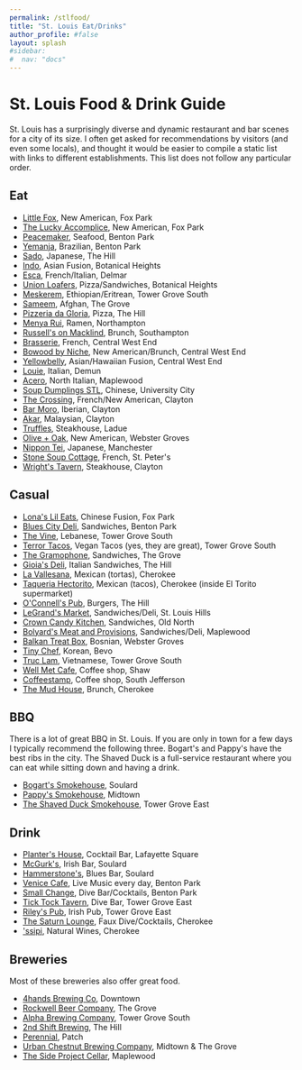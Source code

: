 ```yaml
---
permalink: /stlfood/
title: "St. Louis Eat/Drinks"
author_profile: #false
layout: splash
#sidebar:
#  nav: "docs"
---
```

# St. Louis Food & Drink Guide

St. Louis has a surprisingly diverse and dynamic restaurant and bar scenes for a city of its size. I often get asked for recommendations by visitors (and even some locals), and thought it would be easier to compile a static list with links to different establishments. This list does not follow any particular order.

## Eat

* [Little Fox](https://www.google.com/maps/place/Little+Fox/@38.6079484,-90.2272046,15z/data=!4m2!3m1!1s0x0:0xcff5a1df744b257a?sa=X&ved=2ahUKEwjhpsDb6uj8AhV9kIkEHevuCTgQ_BJ6BAhyEAg), New American, Fox Park
* [The Lucky Accomplice](https://www.google.com/maps/place/The+Lucky+Accomplice/@38.6061982,-90.2253938,17z/data=!3m2!4b1!5s0x87d8b380c61e1755:0xfc191c9e47d126e8!4m6!3m5!1s0x87d8b34a0579dabf:0x9fa4ccf89122bd0c!8m2!3d38.606194!4d-90.2232051!16s%2Fg%2F11k8g5d76s), New American, Fox Park
* [Peacemaker](https://www.google.com/maps/place/Peacemaker+Lobster+%26+Crab/@38.6033514,-90.2176193,17z/data=!3m1!4b1!4m6!3m5!1s0x87d8b384d38bfa13:0x8ab09a425b8980e4!8m2!3d38.6033472!4d-90.2154306!16s%2Fg%2F11b5yypzc6), Seafood, Benton Park
* [Yemanja](https://www.google.com/maps/place/Yemanja+Brasil+Restaurant/@38.6001986,-90.2236649,17z/data=!3m1!4b1!4m6!3m5!1s0x87d8b3889d486e5d:0x571e03f6189f0cea!8m2!3d38.6001944!4d-90.2214762!16s%2Fg%2F1tl8l7lv), Brazilian, Benton Park
* [Sado](https://www.google.com/maps/place/Sado/@38.6181258,-90.2726375,15z/data=!4m6!3m5!1s0x87d8b548fddff103:0x1949c87bb4c4fed3!8m2!3d38.6181258!4d-90.2726375!16s%2Fg%2F11tt1fzb0p?entry=ttu), Japanese, The Hill
* [Indo](https://www.google.com/maps/place/iNDO/@38.6192253,-90.2582764,17z/data=!3m1!4b1!4m6!3m5!1s0x87d8b552366426cf:0x438a03b63dc87615!8m2!3d38.6192211!4d-90.2560877!16s%2Fg%2F11fl42mvf7), Asian Fusion, Botanical Heights
* [Esca](https://bengelina.com/esca), French/Italian, Delmar
* [Union Loafers](https://www.google.com/maps/place/Union+Loafers+Caf%C3%A9+and+Bread+Bakery/@38.619806,-90.2581366,17z/data=!3m1!4b1!4m6!3m5!1s0x87d8b4fb3aea95df:0xcc016ae069955204!8m2!3d38.6198018!4d-90.2559479!16s%2Fg%2F11bw6tg4rj), Pizza/Sandwiches, Botanical Heights
* [Meskerem](https://www.google.com/maps/place/Meskerem+Ethiopian+Restaurant/@38.5987623,-90.2448886,17z/data=!3m1!4b1!4m6!3m5!1s0x87d8b468233ddcb7:0xdf6ed6af5a4e7ce0!8m2!3d38.5987581!4d-90.2426999!16s%2Fg%2F1wj_6kt7), Ethiopian/Eritrean, Tower Grove South
* [Sameem](https://www.google.com/maps/place/Sameem+Afghan+Restaurant+%26+Catering/@38.6269583,-90.2606041,17z/data=!3m1!4b1!4m6!3m5!1s0x87d8b4e15dc0e669:0x547688c8ee3a2024!8m2!3d38.6269541!4d-90.2584154!16s%2Fg%2F1hc6wz2bg), Afghan, The Grove
* [Pizzeria da Gloria](https://www.google.com/maps/place/Pizzeria+da+Gloria/@38.6159342,-90.2770261,17z/data=!3m1!4b1!4m6!3m5!1s0x87d8b52243280aaf:0x8de154d83a3d5b1b!8m2!3d38.6159301!4d-90.2725414!16s%2Fg%2F11hxh4xxjy), Pizza, The Hill
* [Menya Rui](https://www.google.com/maps/place/Menya+Rui/@38.599195,-90.2950449,17z/data=!3m1!4b1!4m6!3m5!1s0x87d8b5db0380a15f:0xaacf254e7ff403a7!8m2!3d38.5991908!4d-90.2928562!16s%2Fg%2F11rjq4n7sw), Ramen, Northampton
* [Russell's on Macklind](https://www.google.com/maps/place/Russell's+on+Macklind/@38.5867181,-90.2866283,17z/data=!3m1!4b1!4m6!3m5!1s0x87d8b5eb993bca65:0x918bb96fb916ec0d!8m2!3d38.5867139!4d-90.2844396!16s%2Fg%2F12hnx4m75), Brunch, Southampton
* [Brasserie](https://www.google.com/maps/place/Brasserie+by+Niche/@38.6400684,-90.2618421,15z/data=!4m2!3m1!1s0x0:0x4ccafbb414987011?sa=X&ved=2ahUKEwig0qHH6-j8AhVSmWoFHa_JDn8Q_BJ6BQiCARAI), French, Central West End
* [Bowood by Niche](https://www.google.com/maps/place/Bowood+by+Niche/@38.6494009,-90.2594221,17z/data=!3m1!4b1!4m6!3m5!1s0x87d8b5fa18522c87:0x6cce3e367845a305!8m2!3d38.6493967!4d-90.2572334!16s%2Fg%2F11s0_q7nzt), New American/Brunch, Central West End
* [Yellowbelly](https://www.google.com/maps/place/Yellowbelly/@38.6435503,-90.263733,17z/data=!3m1!4b1!4m6!3m5!1s0x87d8b5f980d65aab:0x9d9d5b5f0c9dac1f!8m2!3d38.6435461!4d-90.2615443!16s%2Fg%2F11gmcfq3tq), Asian/Hawaiian Fusion, Central West End
* [Louie](https://www.google.com/maps/place/Louie/@38.6384102,-90.3776288,13z/data=!4m10!1m2!2m1!1slouie!3m6!1s0x87d8caa4ebc062e1:0x41e0a64e71aa16a3!8m2!3d38.6384102!4d-90.307591!15sCgVsb3VpZVoHIgVsb3VpZZIBEml0YWxpYW5fcmVzdGF1cmFudJoBJENoZERTVWhOTUc5blMwVkpRMEZuU1VOSE1uQkVZbXRCUlJBQuABAA!16s%2Fg%2F11c60_52m5), Italian, Demun
* [Acero](https://www.google.com/maps/place/Acero/@38.6385338,-90.3776289,13z/data=!4m10!1m2!2m1!1sacero!3m6!1s0x87d8ca8ba9a1071f:0x7e85e00c300a65fe!8m2!3d38.6134742!4d-90.3157934!15sCgVhY2Vyb1oHIgVhY2Vyb5IBEml0YWxpYW5fcmVzdGF1cmFudOABAA!16s%2Fg%2F12xq_rfzd), North Italian, Maplewood
* [Soup Dumplings STL](https://www.google.com/maps/place/Soup+Dumplings+STL/@38.6730951,-90.3485931,17z/data=!3m1!4b1!4m6!3m5!1s0x87df34dd538f2797:0x9eedc4fd3ad7a4a9!8m2!3d38.6730909!4d-90.3464044!16s%2Fg%2F11fy_dtb85), Chinese, University City
* [The Crossing](https://www.google.com/maps/place/The+Crossing/@38.6386575,-90.3776289,13z/data=!4m10!1m2!2m1!1sthe+crossing!3m6!1s0x87d8cb2a85e20317:0xc8369a86925763a4!8m2!3d38.6503903!4d-90.337824!15sCgx0aGUgY3Jvc3NpbmdaDiIMdGhlIGNyb3NzaW5nkgERZnJlbmNoX3Jlc3RhdXJhbnSaASNDaFpEU1VoTk1HOW5TMFZKUTBGblNVTXlhemhNVmtKbkVBReABAA!16s%2Fg%2F1td72jt5), French/New American, Clayton
* [Bar Moro](https://www.google.com/maps/place/Bar+Moro/@38.6427082,-90.3358668,17z/data=!3m1!4b1!4m6!3m5!1s0x87d8cbd4441f7169:0x73dddb6a7b1f4451!8m2!3d38.642704!4d-90.3336781!16s%2Fg%2F11tpbd2whn), Iberian, Clayton
* [Akar](https://www.google.com/maps/place/Akar/@38.6432839,-90.3367878,17z/data=!3m1!4b1!4m6!3m5!1s0x87d8cbd2ebc21ec5:0x975e6509da7b37c!8m2!3d38.6432797!4d-90.3345991!16s%2Fg%2F11flmk5g3v), Malaysian, Clayton
* [Truffles](https://www.google.com/maps/place/Truffles+Butchery/@38.6409682,-90.3701047,17z/data=!3m1!4b1!4m6!3m5!1s0x87d8cb5a6229dacd:0x787c2fc985b02faf!8m2!3d38.640964!4d-90.367916!16s%2Fg%2F11b70h_ptl), Steakhouse, Ladue
* [Olive + Oak](https://www.google.com/maps/place/Olive+%2B+Oak/@38.5931173,-90.3660103,17z/data=!3m1!4b1!4m6!3m5!1s0x87d8cb9444e07839:0x940472683fd5af8b!8m2!3d38.5931132!4d-90.3615256!16s%2Fg%2F11bccjjhwq), New American, Webster Groves
* [Nippon Tei](https://www.google.com/maps/place/Nippon+Tei/@38.5961799,-90.4957507,17z/data=!3m2!4b1!5s0x87d8d3b118f6f925:0x6e985a29d4c184a2!4m6!3m5!1s0x87d8d3b158798eb3:0x21935aaebc4a9947!8m2!3d38.5961757!4d-90.493562!16s%2Fg%2F1vy7h3bd), Japanese, Manchester
* [Stone Soup Cottage](https://www.google.com/maps/place/Stone+Soup+Cottage/@38.7562704,-90.663452,15z/data=!4m2!3m1!1s0x0:0x7516b3a29bd3119b?sa=X&ved=2ahUKEwjw-eXb8ej8AhVUhYkEHWp1DBIQ_BJ6BAh8EAg), French, St. Peter's
* [Wright's Tavern](https://www.google.com/maps/place/Wright's+Tavern/@38.6427791,-90.3344146,15z/data=!4m2!3m1!1s0x0:0x360c5f80a3d3d804?sa=X&ved=2ahUKEwiZyJG6_uWDAxUKmmoFHcflC70Q_BJ6BAgQEAA), Steakhouse, Clayton

## Casual
* [Lona's Lil Eats](https://www.google.com/maps/place/Lona's+Lil+Eats/@38.6102158,-90.2312611,17z/data=!3m1!4b1!4m6!3m5!1s0x87d8b47fccee2a1d:0xa12a5a4a22fc4d33!8m2!3d38.6102117!4d-90.2267764!16s%2Fg%2F11bbt5lxgg), Chinese Fusion, Fox Park
* [Blues City Deli](https://www.google.com/maps/place/Blues+City+Deli/@38.605055,-90.2203622,17z/data=!3m1!4b1!4m6!3m5!1s0x87d8b384724ef015:0x5ad41b58221ee545!8m2!3d38.6050508!4d-90.2181735!16s%2Fg%2F11b77p9tb3), Sandwiches, Benton Park
* [The Vine](https://www.google.com/maps/place/The+Vine+Cafe+and+Market/@38.6003592,-90.2451407,17z/data=!3m1!4b1!4m6!3m5!1s0x87d8b467fda53119:0xaaea96ff7e0297cb!8m2!3d38.600355!4d-90.242952!16s%2Fg%2F1tff3ky0), Lebanese, Tower Grove South
* [Terror Tacos](https://www.google.com/maps/place/Terror+Tacos/@38.5996094,-90.2451444,17z/data=!3m1!4b1!4m6!3m5!1s0x87d8b50f4bea29cb:0xed245cd308a19d02!8m2!3d38.5996052!4d-90.2429557!16s%2Fg%2F11m13f__ng), Vegan Tacos (yes, they are great), Tower Grove South
* [The Gramophone](https://www.google.com/maps/place/The+Gramophone/@38.6272698,-90.2580357,17z/data=!3m1!4b1!4m6!3m5!1s0x87d8b4e697e9987b:0x26565ab14ba4a52!8m2!3d38.6272656!4d-90.255847!16s%2Fg%2F1td7j8f3), Sandwiches, The Grove
* [Gioia's Deli](https://www.google.com/maps/place/Gioia's+Deli/@38.5932348,-90.4338612,12z/data=!4m10!1m2!2m1!1sgioia's+deli!3m6!1s0x87d8b50c3dd067bb:0x5421ed1a22783f44!8m2!3d38.6173995!4d-90.2767997!15sCgxnaW9pYSdzIGRlbGkiA4gBAVoOIgxnaW9pYSdzIGRlbGmSAQRkZWxp4AEA!16s%2Fg%2F1tdylrkk), Italian Sandwiches, The Hill
* [La Vallesana](https://www.google.com/maps/place/La+Vallesana/@38.5940476,-90.2323982,17z/data=!3m1!4b1!4m6!3m5!1s0x87d8b473ec9e66ed:0x63805fb8fd6467ad!8m2!3d38.5940434!4d-90.2302095!16s%2Fg%2F1txfppsr), Mexican (tortas), Cherokee
* [Taqueria Hectorito](https://www.google.com/maps/place/Taqueria+Hectorito/@38.5936076,-90.230809,19z/data=!4m14!1m7!3m6!1s0x87d8b473ec9e66ed:0x63805fb8fd6467ad!2sLa+Vallesana!8m2!3d38.5940434!4d-90.2302095!16s%2Fg%2F1txfppsr!3m5!1s0x87d8b57219d313ad:0x521eb21dcddc5e6f!8m2!3d38.5939255!4d-90.2297973!16s%2Fg%2F11g1krwz59), Mexican (tacos), Cherokee (inside El Torito supermarket)
* [O'Connell's Pub](https://www.google.com/maps/place/O'Connell's+Pub/@38.6183256,-90.2746334,15.25z/data=!4m14!1m7!3m6!1s0x87d8b5db0380a15f:0xaacf254e7ff403a7!2sMenya+Rui!8m2!3d38.5991908!4d-90.2928562!16s%2Fg%2F11rjq4n7sw!3m5!1s0x87d8b50474da9b0b:0xbd8f57ad6cd21a0c!8m2!3d38.6174032!4d-90.2660763!16s%2Fg%2F1ttyx8fd), Burgers, The Hill
* [LeGrand's Market](https://www.google.com/maps/place/Le+Grand's+Market+and+Catering/@38.5910543,-90.3073928,17z/data=!3m1!4b1!4m6!3m5!1s0x87d8ca74ea2fffff:0x25b4e5a8556c3a55!8m2!3d38.5910502!4d-90.3029081!16s%2Fg%2F1tftrmsz), Sandwiches/Deli, St. Louis Hills
* [Crown Candy Kitchen](https://www.google.com/maps/place/Crown+Candy+Kitchen/@38.6513497,-90.2023898,17z/data=!3m1!4b1!4m6!3m5!1s0x87d8b316ce607b8f:0xd396928d923f739b!8m2!3d38.6513456!4d-90.1979051!16zL20vMGJsY20z), Sandwiches, Old North
* [Bolyard's Meat and Provisions](https://www.google.com/maps/place/Bolyard's+Meat+%26+Provisions/@38.6114651,-90.3223289,17z/data=!3m1!4b1!4m6!3m5!1s0x87d8caf564e53059:0xfbcdd89a1080d60e!8m2!3d38.6114609!4d-90.3201402!16s%2Fg%2F11b6dlldqz), Sandwiches/Deli, Maplewood
* [Balkan Treat Box](https://www.google.com/maps/place/Balkan+Treat+Box/@38.5921595,-90.3400574,17z/data=!3m1!4b1!4m6!3m5!1s0x87d8cbefa0efa8ed:0xf5b0abd4d7dabf02!8m2!3d38.5921553!4d-90.3378687!16s%2Fg%2F11gy9d59ms), Bosnian, Webster Groves
* [Tiny Chef](https://www.google.com/maps/place/Tiny+Chef/@38.5832354,-90.2694403,17z/data=!3m1!4b1!4m6!3m5!1s0x87d8b58ca8371fa7:0x49be684fb526383!8m2!3d38.5832312!4d-90.2668654!16s%2Fg%2F11h6r_3g_t?entry=ttu), Korean, Bevo
* [Truc Lam](https://www.google.com/maps/place/Truc+Lam+Restaurant/@38.591989,-90.2505472,17z/data=!3m1!4b1!4m6!3m5!1s0x87d8b4472b44d73b:0xdc1cf1a5885d83e0!8m2!3d38.5919848!4d-90.2479723!16s%2Fg%2F1tg_xmnl?entry=ttu), Vietnamese, Tower Grove South
* [Well Met Cafe](https://www.wellmetstl.com/), Coffee shop, Shaw
* [Coffeestamp](https://www.coffeestamp.com/), Coffee shop, South Jefferson
* [The Mud House](https://www.themudhousestl.com/), Brunch, Cherokee

## BBQ
There is a lot of great BBQ in St. Louis. If you are only in town for a few days I typically recommend the following three. Bogart's and Pappy's have the best ribs in the city. The Shaved Duck is a full-service restaurant where you can eat while sitting down and having a drink.
* [Bogart's Smokehouse](https://www.google.com/maps/place/Bogart's+Smokehouse/@38.6108859,-90.2048913,17z/data=!3m1!4b1!4m6!3m5!1s0x87d8b3a09d626a37:0x845a464b4ed5fadf!8m2!3d38.6108817!4d-90.2027026!16s%2Fg%2F1hcb3vc7c), Soulard
* [Pappy's Smokehouse](https://www.google.com/maps/place/Pappy's+Smokehouse/@38.6350296,-90.2261752,17z/data=!3m1!4b1!4m6!3m5!1s0x87d8b4a09930e6ab:0xe06663d762f1a9ce!8m2!3d38.6350254!4d-90.2239865!16s%2Fg%2F1tgdtp89), Midtown
* [The Shaved Duck Smokehouse](https://www.google.com/maps/place/The+Shaved+Duck+Smokehouse/@38.6036341,-90.2403547,17z/data=!3m1!4b1!4m6!3m5!1s0x87d8b464f0b1371f:0xd9f5964f3bb68058!8m2!3d38.60363!4d-90.23587!16s%2Fg%2F1td38skw), Tower Grove East

## Drink
* [Planter's House](https://www.google.com/maps/place/Planter's+House/@38.6206996,-90.214236,17z/data=!3m1!4b1!4m6!3m5!1s0x87d8b371dab602bd:0x3b67838c087aae79!8m2!3d38.6206954!4d-90.2120473!16s%2Fg%2F11b6hp4pz_), Cocktail Bar, Lafayette Square
* [McGurk's](https://www.google.com/maps/place/John+D.+McGurk's+Irish+Pub+and+Garden/@38.6025544,-90.2242433,15.25z/data=!4m14!1m7!3m6!1s0x87d8b3889d486e5d:0x571e03f6189f0cea!2sYemanja+Brasil+Restaurant!8m2!3d38.6001944!4d-90.2214762!16s%2Fg%2F1tl8l7lv!3m5!1s0x87d8b39e9cb54451:0x24e1fc7963703e42!8m2!3d38.6076244!4d-90.2099682!16s%2Fm%2F0krllm9), Irish Bar, Soulard
* [Hammerstone's](https://www.google.com/maps/place/Hammerstone's/@38.6025544,-90.2242433,15.25z/data=!4m14!1m7!3m6!1s0x87d8b3889d486e5d:0x571e03f6189f0cea!2sYemanja+Brasil+Restaurant!8m2!3d38.6001944!4d-90.2214762!16s%2Fg%2F1tl8l7lv!3m5!1s0x87d8b3a1e68eb5e3:0x544ee445bcc5d1b4!8m2!3d38.6066605!4d-90.2051703!16s%2Fm%2F0k3f1ps), Blues Bar, Soulard
* [Venice Cafe](https://www.google.com/maps/place/Venice+Caf%C3%A9/@38.601085,-90.2196497,16z/data=!4m14!1m7!3m6!1s0x87d8b3889d486e5d:0x571e03f6189f0cea!2sYemanja+Brasil+Restaurant!8m2!3d38.6001944!4d-90.2214762!16s%2Fg%2F1tl8l7lv!3m5!1s0x87d8b38f9e488bc9:0x6c0c04859ae4fc95!8m2!3d38.5993574!4d-90.2174515!16s%2Fm%2F0k8gsd_), Live Music every day, Benton Park
* [Small Change](https://www.google.com/maps/place/Small+Change+STL/@38.601085,-90.2196497,16z/data=!4m6!3m5!1s0x87d8b386535ecc81:0x32ca0f90ba3c2188!8m2!3d38.6026045!4d-90.2220658!16s%2Fg%2F11f4mbpw87), Dive Bar/Cocktails, Benton Park
* [Tick Tock Tavern](https://www.google.com/maps/place/Tick+Tock+Tavern/@38.6061425,-90.241254,17z/data=!3m1!4b1!4m6!3m5!1s0x87d8b46151c72ea5:0xbaabc7d9ce7b9b37!8m2!3d38.6061383!4d-90.2390653!16s%2Fg%2F11b6tyhl_4), Dive Bar, Tower Grove East
* [Riley's Pub](https://www.google.com/maps/place/Riley's+PUB/@38.6057876,-90.2412937,17z/data=!4m14!1m7!3m6!1s0x87d8b46151c72ea5:0xbaabc7d9ce7b9b37!2sTick+Tock+Tavern!8m2!3d38.6061383!4d-90.2390653!16s%2Fg%2F11b6tyhl_4!3m5!1s0x87d8b4665d0fb89f:0x303d4bba1c6430b8!8m2!3d38.6021991!4d-90.2398413!16s%2Fg%2F1tpf7nyc), Irish Pub, Tower Grove East
* [The Saturn Lounge](https://www.google.com/maps/place/The+Saturn+Lounge/@38.5948974,-90.2296076,16z/data=!4m14!1m7!3m6!1s0x87d8b5f980d65aab:0x9d9d5b5f0c9dac1f!2sYellowbelly!8m2!3d38.6435461!4d-90.2615443!16s%2Fg%2F11gmcfq3tq!3m5!1s0x87d8b3169ee808a3:0x16e4b54199f20509!8m2!3d38.5928026!4d-90.2192937!16s%2Fg%2F11t3f6vsr8), Faux Dive/Cocktails, Cherokee
* ['ssipi](https://www.google.com/maps/place/''ssippi'/@38.5941801,-90.2361448,17.25z/data=!4m14!1m7!3m6!1s0x87d8b5f980d65aab:0x9d9d5b5f0c9dac1f!2sYellowbelly!8m2!3d38.6435461!4d-90.2615443!16s%2Fg%2F11gmcfq3tq!3m5!1s0x87d8b5828cef57d5:0x1ee77a5377b91cb3!8m2!3d38.5941128!4d-90.2333005!16s%2Fg%2F11rtzv8b22), Natural Wines, Cherokee

## Breweries
Most of these breweries also offer great food.
* [4hands Brewing Co](https://www.google.com/maps/place/4+Hands+Brewing+Co/@38.6149656,-90.1997226,17z/data=!3m1!4b1!4m6!3m5!1s0x87d8b308c68c4673:0x17df1b5f07a3beaf!8m2!3d38.6149614!4d-90.1975339!16s%2Fg%2F1w96h8g1), Downtown
* [Rockwell Beer Company](https://www.google.com/maps/place/Rockwell+Beer+Company/@38.6150316,-90.2325533,13z/data=!4m10!1m2!2m1!1srockwell+beer!3m6!1s0x87d8b4ef408fffff:0x6d7face385da9e49!8m2!3d38.6256086!4d-90.2512742!15sCg1yb2Nrd2VsbCBiZWVyIgOIAQFaDyINcm9ja3dlbGwgYmVlcpIBB2JyZXdlcnngAQA!16s%2Fg%2F11f5h3swqv), The Grove
* [Alpha Brewing Company](ha+Brewing+Company/@38.5985478,-90.267226,17z/data=!3m1!4b1!4m6!3m5!1s0x87d8b33d94ca1249:0xc9deb3c966700820!8m2!3d38.5985437!4d-90.2627413!16s%2Fg%2F1hhvx1208), Tower Grove South
* [2nd Shift Brewing](https://www.google.com/maps/place/2nd+Shift+Brewing/@38.6215335,-90.283333,17z/data=!3m1!4b1!4m6!3m5!1s0x87d8b56d573ff16d:0x37a3b6b9a4f20e75!8m2!3d38.6215293!4d-90.2811443!16s%2Fg%2F11bz0shg_6), The Hill
* [Perennial](https://www.google.com/maps/place/Perennial+Artisan+Ales/@38.5431628,-90.2818381,14.75z/data=!4m6!3m5!1s0x87d8b65e6625ed7f:0x4068a5d42908984f!8m2!3d38.5454657!4d-90.2660243!16s%2Fg%2F1tf6mrg4), Patch
* [Urban Chestnut Brewing Company](https://www.google.com/maps/place/Urban+Chestnut+Midtown+Brewery+and+Biergarten/@38.5432957,-90.3414665,12z/data=!4m10!1m2!2m1!1sucbc!3m6!1s0x87d8b4a739102cb7:0x7cd8ad2a7a5746e2!8m2!3d38.6379112!4d-90.2258098!15sCgR1Y2JjWgYiBHVjYmOSAQdicmV3ZXJ5mgEjQ2haRFNVaE5NRzluUzBWSlEwRm5TVU5sTlZsZlZGRm5FQUXgAQA!16s%2Fg%2F1tghq3mt), Midtown & The Grove
* [The Side Project Cellar](https://www.google.com/maps/place/The+Side+Project+Cellar/@38.6120115,-90.3212414,17z/data=!3m1!4b1!4m6!3m5!1s0x87d8caf514a04d5f:0xbdfb340de31eb885!8m2!3d38.612008!4d-90.3194009!16s%2Fg%2F11b6hmkts6), Maplewood

